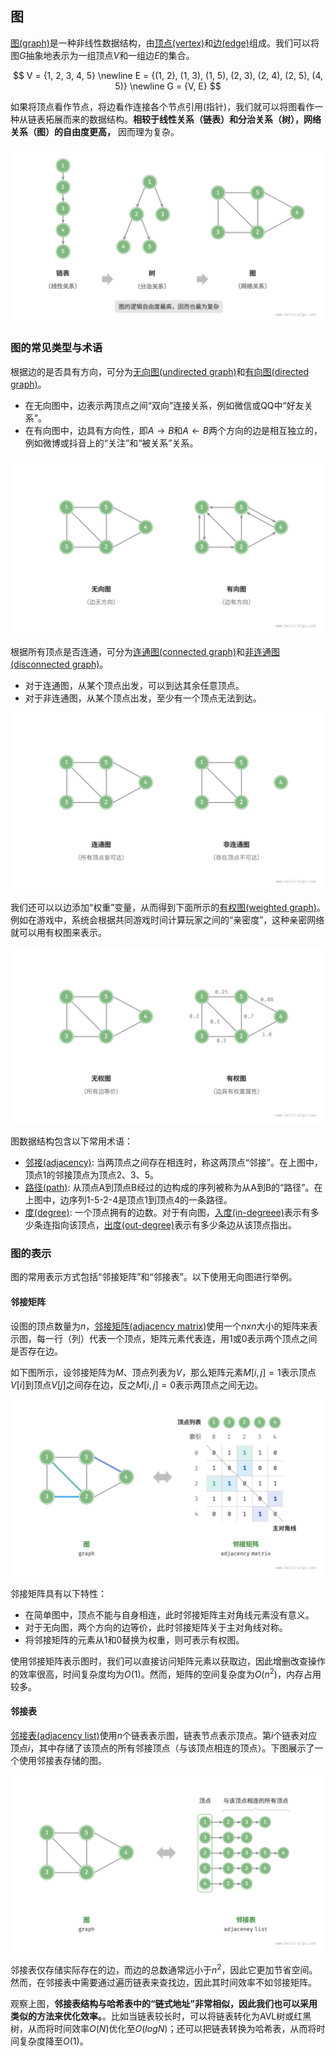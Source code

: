 ## 图

<u>图(graph)</u>是一种非线性数据结构，由<u>顶点(vertex)</u>和<u>边(edge)</u>组成。我们可以将图$G$抽象地表示为一组顶点$V$和一组边$E$的集合。

$$
V = {1, 2, 3, 4, 5} \newline
E = {(1, 2), (1, 3), (1, 5), (2, 3), (2, 4), (2, 5), (4, 5)} \newline
G = {V, E}
$$

如果将顶点看作节点，将边看作连接各个节点引用(指针)，我们就可以将图看作一种从链表拓展而来的数据结构。**相较于线性关系（链表）和分治关系（树），网络关系（图）的自由度更高，** 因而理为复杂。

![链表、树、图之间的关系](./images/linkedlist_tree_graph.png)

### 图的常见类型与术语

根据边的是否具有方向，可分为<u>无向图(undirected graph)</u>和<u>有向图(directed graph)</u>。

* 在无向图中，边表示两顶点之间“双向”连接关系，例如微信或QQ中“好友关系”。
* 在有向图中，边具有方向性，即$A→B$和$A←B$两个方向的边是相互独立的，例如微博或抖音上的“关注”和“被关系”关系。

![有向图和无向图](./images/directed_graph.png)

根据所有顶点是否连通，可分为<u>连通图(connected graph)</u>和<u>非连通图(disconnected graph)</u>。

* 对于连通图，从某个顶点出发，可以到达其余任意顶点。
* 对于非连通图，从某个顶点出发，至少有一个顶点无法到达。

![连通图与非连通图](./images/connected_graph.png)

我们还可以以边添加“权重”变量，从而得到下面所示的<u>有权图(weighted graph)</u>。例如在游戏中，系统会根据共同游戏时间计算玩家之间的“亲密度”，这种亲密网络就可以用有权图来表示。

![有权图与无权图](./images/weighted_graph.png)

图数据结构包含以下常用术语：
* <u>邻接(adjacency)</u>: 当两顶点之间存在相连时，称这两顶点“邻接”。在上图中，顶点1的邻接顶点为顶点2、3、5。
* <u>路径(path)</u>: 从顶点A到顶点B经过的边构成的序列被称为从A到B的“路径”。在上图中，边序列1-5-2-4是顶点1到顶点4的一条路径。
* <u>度(degree)</u>: 一个顶点拥有的边数。对于有向图，<u>入度(in-degreee)</u>表示有多少条连指向该顶点，<u>出度(out-degree)</u>表示有多少条边从该顶点指出。

### 图的表示
图的常用表示方式包括“邻接矩阵”和“邻接表”。以下使用无向图进行举例。

#### 邻接矩阵
设图的顶点数量为$n$，<u>邻接矩阵(adjacency matrix)</u>使用一个$n x n$大小的矩阵来表示图，每一行（列）代表一个顶点，矩阵元素代表连，用$1$或$0$表示两个顶点之间是否存在边。

如下图所示，设邻接矩阵为$M$、顶点列表为$V$，那么矩阵元素$M[i,j] = 1$表示顶点$V[i]$到顶点$V[j]$之间存在边，反之$M[i,j] = 0$表示两顶点之间无边。

![图的邻接矩阵表示](./images/adjacency_matrix.png)

邻接矩阵具有以下特性：
* 在简单图中，顶点不能与自身相连，此时邻接矩阵主对角线元素没有意义。
* 对于无向图，两个方向的边等价，此时邻接矩阵关于主对角线对称。
* 将邻接矩阵的元素从$1$和$0$替换为权重，则可表示有权图。

使用邻接矩阵表示图时，我们可以直接访问矩阵元素以获取边，因此增删改查操作的效率很高，时间复杂度均为$O(1)$。然而，矩阵的空间复杂度为$O(n^2)$，内存占用较多。

#### 邻接表
<u>邻接表(adjacency list)</u>使用$n$个链表表示图，链表节点表示顶点。第$i$个链表对应顶点$i$，其中存储了该顶点的所有邻接顶点（与该顶点相连的顶点）。下图展示了一个使用邻接表存储的图。

![图的邻接表表示](./images/adjacency_list.png)

邻接表仅存储实际存在的边，而边的总数通常远小于$n^2$，因此它更加节省空间。然而，在邻接表中需要通过遍历链表来查找边，因此其时间效率不如邻接矩阵。

观察上图，**邻接表结构与哈希表中的“链式地址”非常相似，因此我们也可以采用类似的方法来优化效率。**。比如当链表较长时，可以将链表转化为AVL树或红黑树，从而将时间效率$O(N)$优化至$O(log{}{N})$；还可以把链表转换为哈希表，从而将时间复杂度降至$O(1)$。

